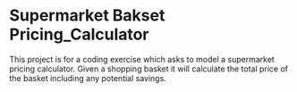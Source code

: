# Supermarket Bakset Pricing_Calculator
This project is for a coding exercise which asks to model a supermarket pricing calculator. Given a shopping basket it will calculate the total price of the basket including any potential savings.

